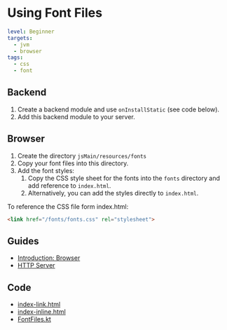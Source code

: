 # Using Font Files

```yaml
level: Beginner
targets:
  - jvm
  - browser
tags:
  - css
  - font
```

## Backend

1. Create a backend module and use `onInstallStatic` (see code below).
1. Add this backend module to your server.

## Browser

1. Create the directory `jsMain/resources/fonts`
1. Copy your font files into this directory.
1. Add the font styles:
   1. Copy the CSS style sheet for the fonts into the `fonts` directory and add reference to `index.html`.
   1. Alternatively, you can add the styles directly to `index.html`.

To reference the CSS file form index.html:

```html
<link href="/fonts/fonts.css" rel="stylesheet">
```

## Guides

- [Introduction: Browser](/doc/guides/browser/Introduction.md)
- [HTTP Server](/doc/guides/backend/HttpServer.md)

## Code

- [index-link.html](/cookbook/src/jsMain/kotlin/zakadabar/cookbook/browser/css/fontfiles/index-link.html)
- [index-inline.html](/cookbook/src/jsMain/kotlin/zakadabar/cookbook/browser/css/fontfiles/index-inline.html)
- [FontFiles.kt](/cookbook/src/jvmMain/kotlin/zakadabar/cookbook/browser/css/fontfiles/FontFiles.kt)
